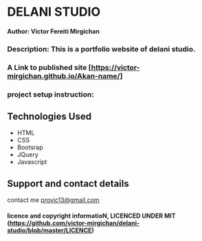 # DELANI STUDIO

#### Author: Victor Fereiti Mirgichan 

### Description: This is a portfolio website of delani studio.
### A Link to published site [https://victor-mirgichan.github.io/Akan-name/]


### project setup instruction: 



## Technologies Used
* HTML
* CSS
* Bootsrap
* JQuery
* Javascript

## Support and contact details
contact me provic13@gmail.com
#### licence and copyright informatioN, LICENCED UNDER MIT (https://github.com/victor-mirgichan/delani-studio/blob/master/LICENCE)